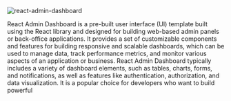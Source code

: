 ![react-admin-dashboard](https://github.com/ron-pradhan/react-admin-dashboard/assets/37661399/092aba78-aab2-4b25-91f9-328fe43ec644)

React Admin Dashboard is a pre-built user interface (UI) template built using the React library and designed for building web-based admin panels or back-office applications. It provides a set of customizable components and features for building responsive and scalable dashboards, which can be used to manage data, track performance metrics, and monitor various aspects of an application or business. React Admin Dashboard typically includes a variety of dashboard elements, such as tables, charts, forms, and notifications, as well as features like authentication, authorization, and data visualization. It is a popular choice for developers who want to build powerful
